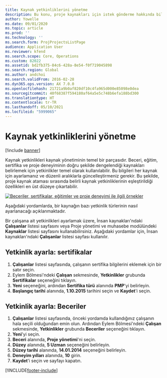 ```yaml
---
title: Kaynak yetkinliklerini yönetme
description: Bu konu, proje kaynakları için istek gönderme hakkında bilgi sağlar.
author: Yowelle
ms.date: 09/01/2020
ms.topic: article
ms.prod: ''
ms.technology: ''
ms.search.form: ProjProjectsListPage
audience: Application User
ms.reviewer: kfend
ms.search.scope: Core, Operations
ms.custom: 82022
ms.assetid: bd2fb375-84c6-428a-8e54-f0f719045898
ms.search.region: Global
ms.author: andchoi
ms.search.validFrom: 2016-02-28
ms.dyn365.ops.version: AX 7.0.0
ms.openlocfilehash: 21721a9b0af820df10c4fa965d000e85098e0dea
ms.sourcegitcommit: 40f68387f594180af64a5e5c748b6efa188bd300
ms.translationtype: HT
ms.contentlocale: tr-TR
ms.lasthandoff: 05/10/2021
ms.locfileid: "5999065"
---
```

# <a name="manage-resource-competencies"></a>Kaynak yetkinliklerini yönetme

[!include [banner](../includes/banner.md)]

Kaynak yetkinlikleri kaynak yönetiminin temel bir parçasıdır. Beceri, eğitim, sertifika ve proje deneyiminin doğru şekilde dengelendiği kaynakları belirlemek için yetkinlikler temel olarak kullanılabilir. Bu bilgileri her kaynak için ayarlamanız ve düzenli aralıklarla güncelleştirmeniz gerekir. Bu şekilde, proje kaynak ataması sırasında belirli kaynak yetkinliklerinin eşleştirildiği özellikleri en üst düzeye çıkartabilir.

[![Beceriler, sertifikalar, eğitimler ve proje deneyimi ile ilgili örnekler](./media/projectresourcing06-1024x383.jpg)](./media/projectresourcing06.jpg)

Aşağıdaki yordamlarda, bir kaynağın bazı yetkinlik türlerinin nasıl ayarlanacağı açıklanmaktadır.

Bir çalışana ait yetkinlikleri ayarlamak üzere, İnsan kaynakları'ndaki **Çalışanlar** listesi sayfasını veya Proje yönetimi ve muhasebe modülündeki **Kaynaklar** listesi sayfasını kullanabilirsiniz. Aşağıdaki yordamlar için, İnsan kaynakları'ndaki **Çalışanlar** listesi sayfası kullanılır.

## <a name="set-up-competencies-certificates"></a>Yetkinlik ayarla: sertifikalar

1. **Çalışanlar** listesi sayfasında, çalışanın sertifika bilgilerini eklemek için bir satır seçin.
2. Eylem Bölmesi'ndeki **Çalışan** sekmesinde, **Yetkinlikler** grubunda **Sertifikalar** seçeneğini tıklayın.
3. **Yeni** seçeneğini, ardından **Sertifika türü** alanında **PMP**'yi belirleyin.
4. **Başlangıç tarihi** alanında, **1.10.2015** tarihini seçin ve **Kaydet**'i seçin.

## <a name="set-up-competencies-skills"></a>Yetkinlik ayarla: Beceriler

1. **Çalışanlar** listesi sayfasında, önceki yordamda kullandığınız çalışanın hala seçili olduğundan emin olun. Ardından Eylem Bölmesi'ndeki **Çalışan** sekmesinde, **Yetkinlikler** grubunda **Beceriler** seçeneğini tıklayın.
2. **Yeni**'yi seçin.
3. **Beceri** alanında, **Proje yönetimi**'ni seçin.
4. **Düzey** alanında, **5 Uzman** seçeneğini belirleyin.
5. **Düzey tarihi** alanında, **14.01.2014** seçeneğini belirleyin.
6. **Deneyim yılları** alanında, **10** girin.
7. **Kaydet**'i seçin ve sayfayı kapatın.


[!INCLUDE[footer-include](../includes/footer-banner.md)]